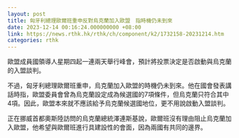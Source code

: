 ```yaml
---
layout: post
title: 匈牙利總理歐爾班重申反對烏克蘭加入歐盟　指時機仍未到來
date: 2023-12-14 00:16:24.000000000 +08:00
link: https://news.rthk.hk/rthk/ch/component/k2/1732158-20231214.htm
categories: rthk
---
```


歐盟成員國領導人星期四起一連兩天舉行峰會，預計將投票決定是否啟動與烏克蘭的入盟談判。

不過，匈牙利總理歐爾班重申，烏克蘭加入歐盟的時機仍未到來。他在國會發表講話時指，歐盟委員會曾為烏克蘭設定成為候選國的7項條件，但烏克蘭只符合其中4項。因此，歐盟本來就不應該給予烏克蘭候選國地位，更不用說啟動入盟談判。

正在挪威首都奧斯陸訪問的烏克蘭總統澤連斯基說，歐爾班沒有理由阻止烏克蘭加入歐盟，他希望與歐爾班進行具建設性的會面，因為兩國有共同的邊界。
